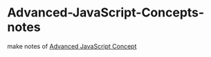 # Advanced-JavaScript-Concepts-notes
make notes of [Advanced JavaScript Concept](https://www.udemy.com/advanced-javascript-concepts/)
